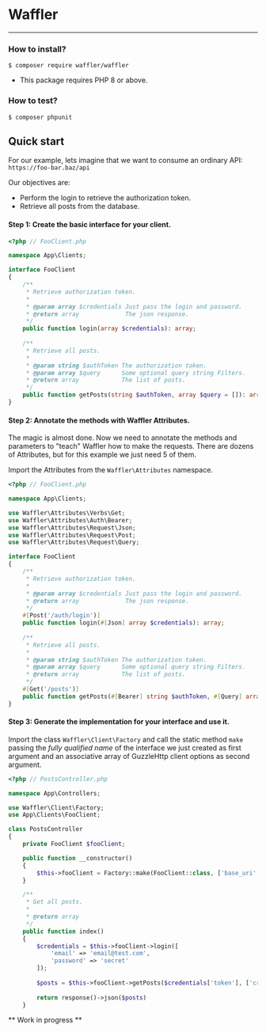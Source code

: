 # Waffler

<hr>

### How to install?

```shell
$ composer require waffler/waffler
```

* This package requires PHP 8 or above.

### How to test?

```shell
$ composer phpunit
```

## Quick start

For our example, lets imagine that we want to consume an ordinary API: `https://foo-bar.baz/api`

Our objectives are:

- Perform the login to retrieve the authorization token.
- Retrieve all posts from the database.

#### Step 1: Create the basic interface for your client.

```php
<?php // FooClient.php

namespace App\Clients;

interface FooClient
{
    /**
     * Retrieve authorization token.
     * 
     * @param array $credentials Just pass the login and password.
     * @return array             The json response.
     */
    public function login(array $credentials): array;
    
    /**
     * Retrieve all posts.
     * 
     * @param string $authToken The authorization token.
     * @param array $query      Some optional query string Filters.
     * @return array            The list of posts.
     */
    public function getPosts(string $authToken, array $query = []): array: 
}
```

#### Step 2: Annotate the methods with Waffler Attributes.

The magic is almost done. Now we need to annotate the methods and parameters to "teach" Waffler how to make the
requests. There are dozens of Attributes, but for this example we just need 5 of them.

Import the Attributes from the `Waffler\Attributes` namespace.

```php
<?php // FooClient.php

namespace App\Clients;

use Waffler\Attributes\Verbs\Get;
use Waffler\Attributes\Auth\Bearer;
use Waffler\Attributes\Request\Json;
use Waffler\Attributes\Request\Post;
use Waffler\Attributes\Request\Query;

interface FooClient
{
    /**
     * Retrieve authorization token.
     * 
     * @param array $credentials Just pass the login and password.
     * @return array             The json response.
     */
    #[Post('/auth/login')]
    public function login(#[Json] array $credentials): array;
    
    /**
     * Retrieve all posts.
     * 
     * @param string $authToken The authorization token.
     * @param array $query      Some optional query string Filters.
     * @return array            The list of posts.
     */
    #[Get('/posts')]
    public function getPosts(#[Bearer] string $authToken, #[Query] array $query = []): array: 
}
```

#### Step 3: Generate the implementation for your interface and use it.

Import the class `Waffler\Client\Factory` and call the static method `make` passing the
*fully qualified name* of the interface we just created as first argument and an associative array of GuzzleHttp client
options as second argument.

```php
<?php // PostsController.php

namespace App\Controllers;

use Waffler\Client\Factory;
use App\Clients\FooClient;

class PostsController
{
    private FooClient $fooClient;

    public function __constructor() 
    {
        $this->fooClient = Factory::make(FooClient::class, ['base_uri' => '<api-base-uri>']);
    }

    /**
     * Get all posts.
     *  
     * @return array
     */
    public function index()
    {
        $credentials = $this->fooClient->login([
            'email' => 'email@test.com',
            'password' => 'secret'
        ]);
        
        $posts = $this->fooClient->getPosts($credentials['token'], ['created_at' => '2020-01-01'])
        
        return response()->json($posts)
    }
```

** Work in progress **